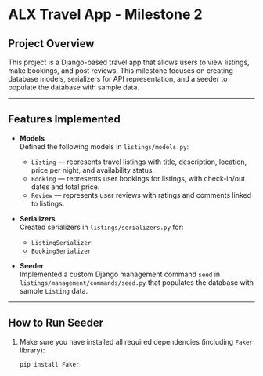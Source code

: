 # ALX Travel App - Milestone 2

## Project Overview

This project is a Django-based travel app that allows users to view listings, make bookings, and post reviews. This milestone focuses on creating database models, serializers for API representation, and a seeder to populate the database with sample data.

---

## Features Implemented

- **Models**  
  Defined the following models in `listings/models.py`:
  - `Listing` — represents travel listings with title, description, location, price per night, and availability status.
  - `Booking` — represents user bookings for listings, with check-in/out dates and total price.
  - `Review` — represents user reviews with ratings and comments linked to listings.

- **Serializers**  
  Created serializers in `listings/serializers.py` for:
  - `ListingSerializer`
  - `BookingSerializer`

- **Seeder**  
  Implemented a custom Django management command `seed` in  
  `listings/management/commands/seed.py` that populates the database with sample `Listing` data.

---

## How to Run Seeder

1. Make sure you have installed all required dependencies (including `Faker` library):

   ```bash
   pip install Faker

